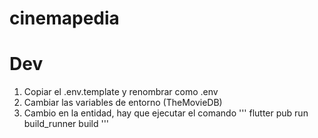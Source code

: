 # cinemapedia
 
# Dev
1. Copiar el .env.template y renombrar como .env
2. Cambiar las variables de entorno (TheMovieDB)
3. Cambio en la entidad, hay que ejecutar el comando
'''
flutter pub run build_runner build
'''